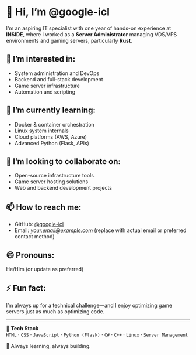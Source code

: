 # 👋 Hi, I’m @google-icl

I'm an aspiring IT specialist with one year of hands-on experience at **INSIDE**, where I worked as a **Server Administrator** managing VDS/VPS environments and gaming servers, particularly **Rust**.

## 👀 I’m interested in:
- System administration and DevOps
- Backend and full-stack development
- Game server infrastructure
- Automation and scripting

## 🌱 I’m currently learning:
- Docker & container orchestration
- Linux system internals
- Cloud platforms (AWS, Azure)
- Advanced Python (Flask, APIs)

## 💞️ I’m looking to collaborate on:
- Open-source infrastructure tools
- Game server hosting solutions
- Web and backend development projects

## 📫 How to reach me:
- GitHub: [@google-icl](https://github.com/google-icl)
- Email: *your.email@example.com* (replace with actual email or preferred contact method)

## 😄 Pronouns:
He/Him (or update as preferred)

## ⚡ Fun fact:
I’m always up for a technical challenge—and I enjoy optimizing game servers just as much as optimizing code.

---

🧰 **Tech Stack**  
`HTML` · `CSS` · `JavaScript` · `Python (Flask)` · `C#` · `C++` · `Linux` · `Server Management`

🌱 Always learning, always building.
